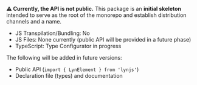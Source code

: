 **⚠️ Currently, the API is not public.**
This package is an **initial skeleton** intended to serve as the root of the monorepo and establish distribution channels and a name.

- JS Transpilation/Bundling: No
- JS Files: None currently (public API will be provided in a future phase)
- TypeScript: Type Configurator in progress

The following will be added in future versions:

- Public API (`import { LynElement } from 'lynjs'`)
- Declaration file (types) and documentation
